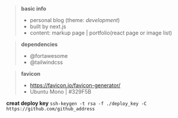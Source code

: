 > **basic info**
> - personal blog (theme: *development*)
> - built by next.js
> - content: markup page | portfolio(react page or image list)

> **dependencies**
> - @fortawesome  
> - @tailwindcss

> **favicon**
> - https://favicon.io/favicon-generator/
> - Ubuntu Mono | #329F5B

**creat deploy key**
`ssh-keygen -t rsa -f ./deploy_key -C https://github.com/github_address`